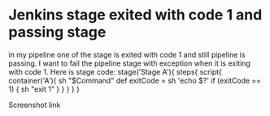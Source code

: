 
# Jenkins stage exited with code 1 and passing stage

in my pipeline one of the stage is exited with code 1 and still pipeline is passing. I want to fail the pipeline stage with exception when it is exiting with code 1.
Here is stage code:
stage('Stage A'){
  steps{
    script{
      container('A'){
        sh "$Command"
                def exitCode = sh 'echo $?'
                if (exitCode == 1) {
                     sh "exit 1"
        }
      }
    }
  }
}

Screenshot link

        